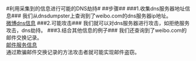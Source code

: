 #利用采集到的信息进行可能的DNS劫持#
##步骤##
###1.收集dns服务器地址信息###
我们从dnsdumpster上查询到了weibo.com的dns服务器ip地址。
</br>[微博dns信息](https://github.com/mysomeonelikeyou/ns/blob/patch-1/2015-2/lmy-wxw-wxt/DNS%20server.PNG)
###2.可能攻击###
我们就可以对dns服务器进行攻击，如拒绝服务攻击，dns劫持。
###3.结合其他信息的例子###
我们还查询到了weibo.com的邮件交换记录。
</br>[邮件服务信息](https://github.com/mysomeonelikeyou/ns/blob/patch-1/2015-2/lmy-wxw-wxt/mx.PNG)
</br>通过欺骗邮件交换记录的方法攻击者就可能实现邮件盗窃。
